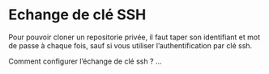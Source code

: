 # Echange de clé SSH

Pour pouvoir cloner un repositorie privée, il faut taper son identifiant et mot de passe à chaque fois, sauf si vous utiliser l’authentification par clé ssh.

Comment configurer l’échange de clé ssh ? …